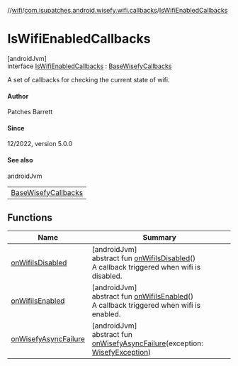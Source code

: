 //[wifi](../../../index.md)/[com.isupatches.android.wisefy.wifi.callbacks](../index.md)/[IsWifiEnabledCallbacks](index.md)

# IsWifiEnabledCallbacks

[androidJvm]\
interface [IsWifiEnabledCallbacks](index.md) : [BaseWisefyCallbacks](../../../../core/core/com.isupatches.android.wisefy.core.base/-base-wisefy-callbacks/index.md)

A set of callbacks for checking the current state of wifi.

#### Author

Patches Barrett

#### Since

12/2022, version 5.0.0

#### See also

androidJvm

| |
|---|
| [BaseWisefyCallbacks](../../../../core/core/com.isupatches.android.wisefy.core.base/-base-wisefy-callbacks/index.md) |

## Functions

| Name | Summary |
|---|---|
| [onWifiIsDisabled](on-wifi-is-disabled.md) | [androidJvm]<br>abstract fun [onWifiIsDisabled](on-wifi-is-disabled.md)()<br>A callback triggered when wifi is disabled. |
| [onWifiIsEnabled](on-wifi-is-enabled.md) | [androidJvm]<br>abstract fun [onWifiIsEnabled](on-wifi-is-enabled.md)()<br>A callback triggered when wifi is enabled. |
| [onWisefyAsyncFailure](index.md#-2014443064%2FFunctions%2F-1859834656) | [androidJvm]<br>abstract fun [onWisefyAsyncFailure](index.md#-2014443064%2FFunctions%2F-1859834656)(exception: [WisefyException](../../../../core/core/com.isupatches.android.wisefy.core.exceptions/-wisefy-exception/index.md)) |
